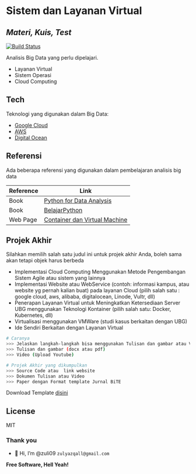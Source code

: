 # Sistem dan Layanan Virtual
## _Materi, Kuis, Test_

[![Build Status](https://travis-ci.org/joemccann/dillinger.svg?branch=master)](https://travis-ci.org/joemccann/dillinger)

Analisis Big Data yang perlu dipelajari.

- Layanan Virtual
- Sistem Operasi
- Cloud Computing


## Tech

Teknologi yang digunakan dalam Big Data:

- [Google Cloud](https://cloud.google.com/) 
- [AWS](https://aws.amazon.com/)
- [Digital Ocean](digitalocean.com) 



## Referensi

Ada beberapa referensi yang digunakan dalam pembelajaran analisis big data

| Reference | Link |
| ------ | ------ |
| Book | [Python for Data Analysis][BookA] |
| Book | [BelajarPython][GHPy] |
| Web Page | [Container dan Virtual Machine][CoVM] |

## Projek Akhir
Silahkan memilih salah satu judul ini untuk projek akhir Anda, boleh sama akan tetapi objek harus berbeda
- Implementasi Cloud Computing Menggunakan Metode Pengembangan Sistem Agile atau sistem yang lainnya
- Implementasi Website atau WebService (contoh: informasi kampus, atau website yg pernah kalian buat) pada layanan Cloud (pilih salah satu : google cloud, aws, alibaba, digitalocean, Linode, Vultr, dll)
- Penerapan Layanan Virtual untuk Meningkatkan Ketersediaan Server UBG menggunakan Teknologi Kontainer (pilih salah satu: Docker, Kubernetes, dll)
- Virtualisasi menggunakan VMWare (studi kasus berkaitan dengan UBG)
- Ide Sendiri Berkaitan dengan Layanan Virtual

```sh
# Caranya
>>> Jelaskan langkah-langkah bisa menggunakan Tulisan dan gambar atau Video
>>> Tulisan dan gambar (docx atau pdf)
>>> Video (Upload Youtube)

# Projek Akhir yang dikumpulkan
>>> Source Code atau  link website
>>> Dokumen Tulisan atau Video
>>> Paper dengan Format template Jurnal BiTE
```
Download Template [disini](https://drive.google.com/file/d/1CigDo8ppGWoMIVyQRkFRbediKPCdeTZl/view)

## License

MIT

### Thank you 
- 👋 Hi, I’m @zuli09
`zulyazqall@gmail.com` 

**Free Software, Hell Yeah!**

[//]: # (These are reference links used in the body of this note and get stripped out when the markdown processor does its job. There is no need to format nicely because it shouldn't be seen. Thanks SO - http://stackoverflow.com/questions/4823468/store-comments-in-markdown-syntax)

   [dill]: <https://github.com/joemccann/dillinger>
   [bookA]: <http://hero.lecturer.pens.ac.id/datahero/kuliah/cloud_computing/Handbook_of_Cloud_Computing.pdf>
   [GHPy]: <https://mu.ac.in/wp-content/uploads/2021/01/Cloud-Computing.pdf>
   [CoVM]: <https://github.com/zulyazqall/kuliah/blob/main/virtual/Container%20Adalah%2C%20Perbedaan%20Virtual%20Machine%2C%20Microservices.md>
